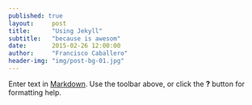 ```yaml
---
published: true
layout:     post
title:      "Using Jekyll"
subtitle:   "because is awesom"
date:       2015-02-26 12:00:00
author:     "Francisco Caballero"
header-img: "img/post-bg-01.jpg"
---
```


Enter text in [Markdown](http://daringfireball.net/projects/markdown/). Use the toolbar above, or click the **?** button for formatting help.
